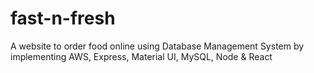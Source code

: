 # fast-n-fresh

A website to order food online using Database Management System by implementing AWS, Express, Material UI, MySQL, Node & React
